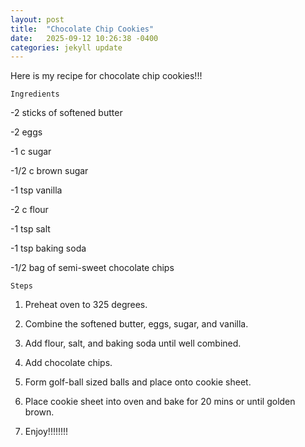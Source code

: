 ```yaml
---
layout: post
title:  "Chocolate Chip Cookies"
date:   2025-09-12 10:26:38 -0400
categories: jekyll update
---
```

Here is my recipe for chocolate chip cookies!!!

`Ingredients`

-2 sticks of softened butter

-2 eggs

-1 c sugar

-1/2 c brown sugar

-1 tsp vanilla

-2 c flour

-1 tsp salt

-1 tsp baking soda

-1/2 bag of semi-sweet chocolate chips

`Steps`

1. Preheat oven to 325 degrees.

2. Combine the softened butter, eggs, sugar, and vanilla.

3. Add flour, salt, and baking soda until well combined.

4. Add chocolate chips.

5. Form golf-ball sized balls and place onto cookie sheet.

6. Place cookie sheet into oven and bake for 20 mins or until golden brown.

7. Enjoy!!!!!!!!

